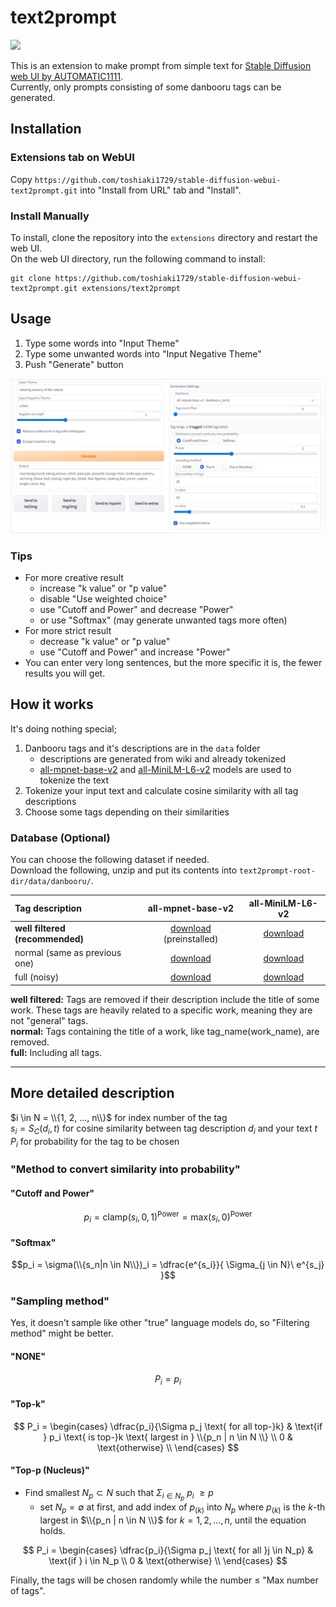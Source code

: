 # text2prompt
 ![](pic/pic0.png)

 This is an extension to make prompt from simple text for [Stable Diffusion web UI by AUTOMATIC1111](https://github.com/AUTOMATIC1111/stable-diffusion-webui).  
 Currently, only prompts consisting of some danbooru tags can be generated.

## Installation
### Extensions tab on WebUI
Copy `https://github.com/toshiaki1729/stable-diffusion-webui-text2prompt.git` into "Install from URL" tab and "Install".

### Install Manually

To install, clone the repository into the `extensions` directory and restart the web UI.  
On the web UI directory, run the following command to install:
```commandline
git clone https://github.com/toshiaki1729/stable-diffusion-webui-text2prompt.git extensions/text2prompt
```


## Usage

1. Type some words into "Input Theme"
1. Type some unwanted words into "Input Negative Theme"
1. Push "Generate" button

![](pic/pic1.png)



### Tips
- For more creative result
  - increase "k value" or "p value"
  - disable "Use weighted choice"
  - use "Cutoff and Power" and decrease "Power"
  - or use "Softmax" (may generate unwanted tags more often)
- For more strict result
  - decrease "k value" or "p value"
  - use "Cutoff and Power" and increase "Power"
- You can enter very long sentences, but the more specific it is, the fewer results you will get.

## How it works

 It's doing nothing special;
 
 1. Danbooru tags and it's descriptions are in the `data` folder
    - descriptions are generated from wiki and already tokenized
    - [all-mpnet-base-v2](https://huggingface.co/sentence-transformers/all-mpnet-base-v2) and [all-MiniLM-L6-v2](https://huggingface.co/sentence-transformers/all-MiniLM-L6-v2) models are used to tokenize the text
 1. Tokenize your input text and calculate cosine similarity with all tag descriptions
 1. Choose some tags depending on their similarities


### Database (Optional)

You can choose the following dataset if needed.  
Download the following, unzip and put its contents into `text2prompt-root-dir/data/danbooru/`.

|Tag description|all-mpnet-base-v2|all-MiniLM-L6-v2|
|:---|:---:|:---:|
|**well filtered (recommended)**|[download](https://github.com/toshiaki1729/stable-diffusion-webui-text2prompt/releases/download/danbooru-database-v1.0.0/danbooru_strict_all-mpnet-base-v2.zip) (preinstalled)|[download](https://github.com/toshiaki1729/stable-diffusion-webui-text2prompt/releases/download/danbooru-database-v1.0.0/danbooru_strict_all-MiniLM-L6-v2.zip)|
|normal (same as previous one)|[download](https://github.com/toshiaki1729/stable-diffusion-webui-text2prompt/releases/download/danbooru-database-v1.0.0/danbooru_normal_all-mpnet-base-v2.zip)|[download](https://github.com/toshiaki1729/stable-diffusion-webui-text2prompt/releases/download/danbooru-database-v1.0.0/danbooru_normal_all-MiniLM-L6-v2.zip)|
|full (noisy)|[download](https://github.com/toshiaki1729/stable-diffusion-webui-text2prompt/releases/download/danbooru-database-v1.0.0/danbooru_full_all-mpnet-base-v2.zip)|[download](https://github.com/toshiaki1729/stable-diffusion-webui-text2prompt/releases/download/danbooru-database-v1.0.0/danbooru_full_all-MiniLM-L6-v2.zip)|
 
**well filtered:** Tags are removed if their description include the title of some work. These tags are heavily related to a specific work, meaning they are not "general" tags.  
**normal:** Tags containing the title of a work, like tag_name(work_name), are removed.  
**full:** Including all tags.
 
---

## More detailed description
 $i \in N = \\{1, 2, ..., n\\}$ for index number of the tag  
 $s_i = S_C(d_i, t)$  for cosine similarity between tag description $d_i$ and your text $t$  
 $P_i$ for probability for the tag to be chosen

 ### "Method to convert similarity into probability"
 #### "Cutoff and Power"
 
 $$p_i = \text{clamp}(s_i, 0, 1)^{\text{Power}} = \text{max}(s_i, 0)^{\text{Power}}$$

 #### "Softmax"
 
 $$p_i = \sigma(\\{s_n|n \in N\\})_i = \dfrac{e^{s_i}}{ \Sigma_{j \in N}\ e^{s_j} }$$

 ### "Sampling method"
 Yes, it doesn't sample like other "true" language models do, so "Filtering method" might be better.
 
 #### "NONE"

 $$P_i = p_i$$

 #### "Top-k"

 $$
 P_i = \begin{cases} 
 \dfrac{p_i}{\Sigma p_j \text{ for all top-}k} & \text{if } p_i \text{ is top-}k \text{ largest in } \\{p_n | n \in N \\} \\
 0 & \text{otherwise} \\
 \end{cases}
 $$

 #### "Top-p (Nucleus)"
 - Find smallest $N_p \subset N$ such that $\Sigma_{i \in N_p}\ p_i\ \geq p$
   - set $N_p=\emptyset$ at first, and add index of $p_{(k)}$ into $N_p$ where $p_{(k)}$ is the $k$-th largest in $\\{p_n | n \in N \\}$ for $k = 1, 2, ..., n$, until the equation holds.

$$
P_i = \begin{cases} 
\dfrac{p_i}{\Sigma p_j \text{ for all }j \in N_p} & \text{if } i \in N_p \\
0 & \text{otherwise} \\
\end{cases}
$$

Finally, the tags will be chosen randomly while the number $\leq$ "Max number of tags".
